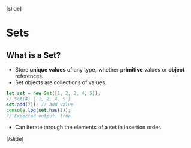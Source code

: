 [slide]

# Sets

## What is a Set?

- Store **unique values** of any type, whether **primitive** values or **object** references.
- Set objects are collections of values.

```js
let set = new Set([1, 2, 2, 4, 5]);
// Set(4) { 1, 2, 4, 5 }
set.add(7)); // Add value
console.log(set.has(1));
// Expected output: true
```

- Can iterate through the elements of a set in insertion order.

[/slide]
